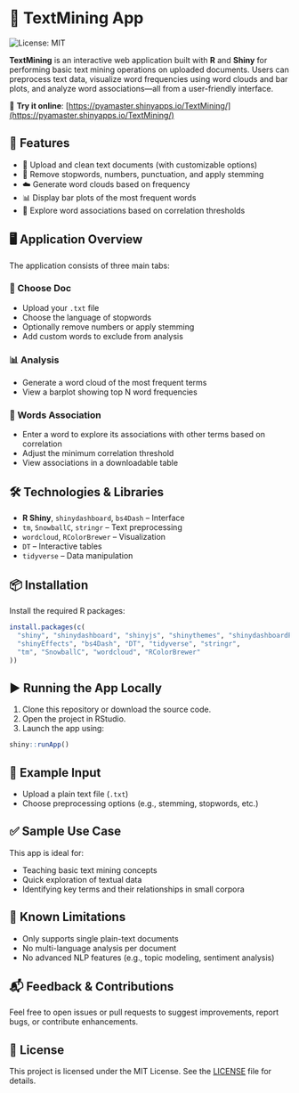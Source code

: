 # 🧠 TextMining App
![License: MIT](https://img.shields.io/badge/License-MIT-yellow.svg)

**TextMining** is an interactive web application built with **R** and **Shiny** for performing basic text mining operations on uploaded documents. Users can preprocess text data, visualize word frequencies using word clouds and bar plots, and analyze word associations—all from a user-friendly interface.

🔗 **Try it online**: [https://pyamaster.shinyapps.io/TextMining/](https://pyamaster.shinyapps.io/TextMining/)


## 🚀 Features

- 📂 Upload and clean text documents (with customizable options)
- 🧹 Remove stopwords, numbers, punctuation, and apply stemming
- ☁️ Generate word clouds based on frequency
- 📊 Display bar plots of the most frequent words
- 🔗 Explore word associations based on correlation thresholds


## 🖥️ Application Overview

The application consists of three main tabs:

### 📂 Choose Doc
- Upload your `.txt` file  
- Choose the language of stopwords  
- Optionally remove numbers or apply stemming  
- Add custom words to exclude from analysis  

### 📊 Analysis
- Generate a word cloud of the most frequent terms  
- View a barplot showing top N word frequencies  

### 🔗 Words Association
- Enter a word to explore its associations with other terms based on correlation  
- Adjust the minimum correlation threshold  
- View associations in a downloadable table  


## 🛠️ Technologies & Libraries

- **R Shiny**, `shinydashboard`, `bs4Dash` – Interface  
- `tm`, `SnowballC`, `stringr` – Text preprocessing  
- `wordcloud`, `RColorBrewer` – Visualization  
- `DT` – Interactive tables  
- `tidyverse` – Data manipulation  


## 📦 Installation

Install the required R packages:

```r
install.packages(c(
  "shiny", "shinydashboard", "shinyjs", "shinythemes", "shinydashboardPlus",
  "shinyEffects", "bs4Dash", "DT", "tidyverse", "stringr",
  "tm", "SnowballC", "wordcloud", "RColorBrewer"
))
```

## ▶️ Running the App Locally
1. Clone this repository or download the source code.
2. Open the project in RStudio.
3. Launch the app using:

```r
shiny::runApp()
```

## 📄 Example Input
- Upload a plain text file (`.txt`)
- Choose preprocessing options (e.g., stemming, stopwords, etc.)

## ✅ Sample Use Case
This app is ideal for:
- Teaching basic text mining concepts
- Quick exploration of textual data
- Identifying key terms and their relationships in small corpora

## 📌 Known Limitations
- Only supports single plain-text documents
- No multi-language analysis per document
- No advanced NLP features (e.g., topic modeling, sentiment analysis)

## 📬 Feedback & Contributions
Feel free to open issues or pull requests to suggest improvements, report bugs, or contribute enhancements.

## 📜 License
This project is licensed under the MIT License. See the [LICENSE](/LICENSE.txt) file for details.
